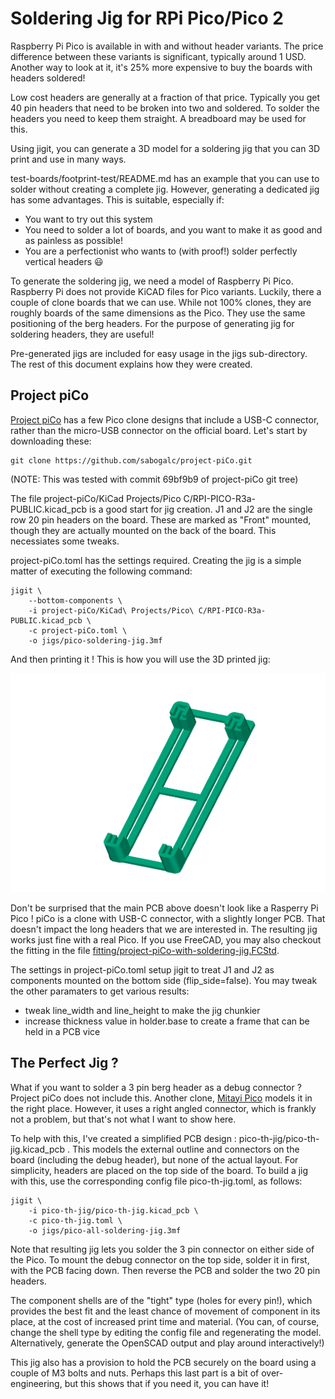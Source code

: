 # Soldering Jig for RPi Pico/Pico 2

Raspberry Pi Pico is available in with and without header variants. The price
difference between these variants is significant, typically around 1 USD.
Another way to look at it, it's 25% more expensive to buy the boards with
headers soldered!

Low cost headers are generally at a fraction of that price. Typically you get
40 pin headers that need to be broken into two and soldered. To solder the
headers you need to keep them straight. A breadboard may be used for this.

Using jigit, you can generate a 3D model for a soldering jig that you can 3D
print and use in many ways.

test-boards/footprint-test/README.md has an example that you can use to solder
without creating a complete jig. However, generating a dedicated jig has some
advantages. This is suitable, especially if:

* You want to try out this system
* You need to solder a lot of boards, and you want to make it as good and as
  painless as possible!
* You are a perfectionist who wants to (with proof!) solder perfectly vertical
  headers :smiley:

To generate the soldering jig, we need a model of Raspberry Pi Pico. Raspberry
Pi does not provide KiCAD files for Pico variants. Luckily, there a couple of
clone boards that we can use.  While not 100% clones, they are roughly boards
of the same dimensions as the Pico. They use the same positioning of the berg
headers. For the purpose of generating jig for soldering headers, they are useful!

Pre-generated jigs are included for easy usage in the jigs sub-directory. The
rest of this document explains how they were created.

## Project piCo

[Project piCo](https://github.com/sabogalc/project-piCo) has a few Pico clone
designs that include a USB-C connector, rather than the micro-USB connector
on the official board. Let's start by downloading these:

    git clone https://github.com/sabogalc/project-piCo.git

(NOTE: This was tested with commit 69bf9b9 of project-piCo git tree)

The file project-piCo/KiCad Projects/Pico C/RPI-PICO-R3a-PUBLIC.kicad_pcb is
a good start for jig creation. J1 and J2 are the single row 20 pin headers on
the board.  These are marked as "Front" mounted, though they are actually
mounted on the back of the board. This necessiates some tweaks.

project-piCo.toml has the settings required.  Creating the jig is a simple matter
of executing the following command:

    jigit \
        --bottom-components \
        -i project-piCo/KiCad\ Projects/Pico\ C/RPI-PICO-R3a-PUBLIC.kicad_pcb \
        -c project-piCo.toml \
        -o jigs/pico-soldering-jig.3mf

And then printing it ! This is how you will use the 3D printed jig:

<img src="fitting/piCo-jig-usage.gif" width="600" />

Don't be surprised that the main PCB above doesn't look like a Rasperry Pi
Pico ! piCo is a clone with USB-C connector, with a slightly longer
PCB. That doesn't impact the long headers that we are interested in.
The resulting jig works just fine with a real Pico. If you
use FreeCAD, you may also checkout the fitting in the file
[fitting/project-piCo-with-soldering-jig.FCStd](fitting/project-piCo-with-soldering-jig.FCStd).

The settings in project-piCo.toml setup jigit to treat J1 and J2 as components
mounted on the bottom side (flip_side=false). You may tweak the other paramaters
to get various results:

* tweak line_width and line_height to make the jig chunkier
* increase thickness value in holder.base to create a frame that can
  be held in a PCB vice

## The Perfect Jig ?

What if you want to solder a 3 pin berg header as a debug connector ? Project
piCo does not include this.  Another clone, 
[Mitayi Pico](https://github.com/CIRCUITSTATE/Mitayi-Pico-RP2040) models it in
the right place.  However, it uses a right angled connector, which is frankly
not a problem, but that's not what I want to show here.

To help with this, I've created a simplified PCB design :
pico-th-jig/pico-th-jig.kicad_pcb . This models the external outline and
connectors on the board (including the debug header), but none of the actual
layout. For simplicity, headers are placed on the top side of the board.
To build a jig with this, use the corresponding config file pico-th-jig.toml,
as follows:

    jigit \
        -i pico-th-jig/pico-th-jig.kicad_pcb \
        -c pico-th-jig.toml \
        -o jigs/pico-all-soldering-jig.3mf

Note that resulting jig lets you solder the 3 pin connector on either side of
the Pico. To mount the debug connector on the top side, solder it in first,
with the PCB facing down. Then reverse the PCB and solder the two 20
pin headers.

The component shells are of the "tight" type (holes for every pin!), which
provides the best fit and the least chance of movement of component in its
place, at the cost of increased print time and material. (You can, of course,
change the shell type by editing the config file and regenerating the model.
Alternatively, generate the OpenSCAD output and play around interactively!)

This jig also has a provision to hold the PCB securely on the board using
a couple of M3 bolts and nuts. Perhaps this last part is a bit of
over-engineering, but this shows that if you need it, you can have it!
